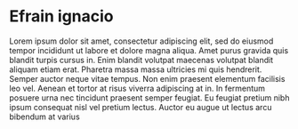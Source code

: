 <html>

<h1>Efrain ignacio</h1>
    <p> Lorem ipsum dolor sit amet, consectetur adipiscing elit, sed do eiusmod tempor incididunt ut labore et dolore magna aliqua. Amet purus gravida quis blandit turpis cursus in. Enim blandit volutpat maecenas volutpat blandit aliquam etiam erat. Pharetra massa massa ultricies mi quis hendrerit. Semper auctor neque vitae tempus. Non enim praesent elementum facilisis leo vel. Aenean et tortor at risus viverra adipiscing at in. In fermentum posuere urna nec tincidunt praesent semper feugiat. Eu feugiat pretium nibh ipsum consequat nisl vel pretium lectus. Auctor eu augue ut lectus arcu bibendum at varius</p>

</html>